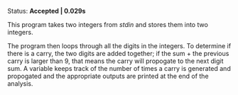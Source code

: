 Status: **Accepted | 0.029s**

This program takes two integers from *stdin* and stores them into two integers.

The program then loops through all the digits in the integers. To determine if there is a carry, the two digits are added together; if the sum + the previous carry is larger than 9, that means the carry will propogate to the next digit sum. A variable keeps track of the number of times a carry is generated and propogated and the appropriate outputs are printed at the end of the analysis.
